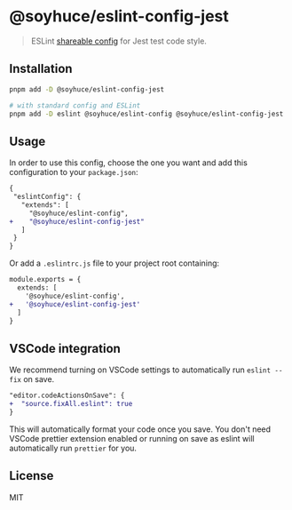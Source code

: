 # @soyhuce/eslint-config-jest

> ESLint [shareable config](https://eslint.org/docs/developer-guide/shareable-configs.html) for Jest test code style.

## Installation

```bash
pnpm add -D @soyhuce/eslint-config-jest

# with standard config and ESLint
pnpm add -D eslint @soyhuce/eslint-config @soyhuce/eslint-config-jest
```

## Usage

In order to use this config, choose the one you want and add this configuration to your `package.json`:

```diff
{
 "eslintConfig": {
   "extends": [
     "@soyhuce/eslint-config",
+    "@soyhuce/eslint-config-jest"
   ]
 }
}
```

Or add a `.eslintrc.js` file to your project root containing:

```diff
module.exports = {
  extends: [
    '@soyhuce/eslint-config',
+   '@soyhuce/eslint-config-jest'
  ]
}
```

## VSCode integration
We recommend turning on VSCode settings to automatically run `eslint --fix` on save.

```diff
"editor.codeActionsOnSave": {
+  "source.fixAll.eslint": true
}
```

This will automatically format your code once you save. You don't need VSCode prettier extension enabled or running on save as eslint will automatically run `prettier` for you.

## License
MIT
